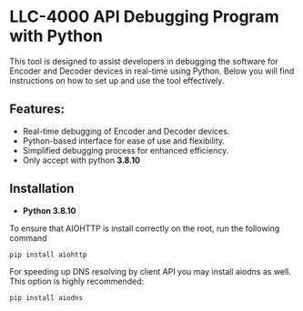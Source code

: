 # LLC-4000 API Debugging Program with Python
This tool is designed to assist developers in debugging the software for Encoder and Decoder devices in real-time using Python. Below you will find instructions on how to set up and use the tool effectively.


## Features:
- Real-time debugging of Encoder and Decoder devices.
- Python-based interface for ease of use and flexibility.
- Simplified debugging process for enhanced efficiency.
- Only accept with python **3.8.10**

## Installation
- **Python 3.8.10**


To ensure that AIOHTTP is install correctly on the root, run the following command

```sh
pip install aiohttp
```

For speeding up DNS resolving by client API you may install aiodns as well. This option is highly recommended:
```sh
pip install aiodns
```

